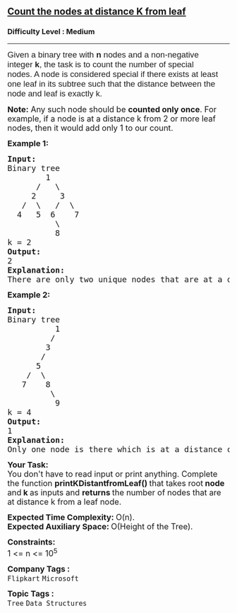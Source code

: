 <h2><a href="https://www.geeksforgeeks.org/problems/node-at-distance/1">Count the nodes at distance K from leaf</a></h2><h3>Difficulty Level : Medium</h3><hr><div class="problems_problem_content__Xm_eO"><p id="posted-message-container" class="zcmsgcnt textL" dir="auto" style="box-sizing: border-box; margin-top: 0px; margin-right: 26px; margin-bottom: 0px; padding: 0.1px 0px 0px; outline: 0px; border: 0px; font-size: 15px; vertical-align: baseline; background-image: initial; background-position: initial; background-size: initial; background-repeat: initial; background-attachment: initial; background-origin: initial; background-clip: initial; font-family: inherit; text-shadow: none; overflow-wrap: break-word; text-wrap: wrap; color: #222222; letter-spacing: 0.01px;"><span style="font-family: arial, helvetica, sans-serif; font-size: 14pt;">Given a binary tree with <strong style="box-sizing: border-box; margin: 0px; padding: 0px; outline: 0px; border: 0px; vertical-align: baseline; background-image: initial; background-position: initial; background-size: initial; background-repeat: initial; background-attachment: initial; background-origin: initial; background-clip: initial; text-shadow: none;">n</strong> nodes and a non-negative integer <strong style="box-sizing: border-box; margin: 0px; padding: 0px; outline: 0px; border: 0px; vertical-align: baseline; background-image: initial; background-position: initial; background-size: initial; background-repeat: initial; background-attachment: initial; background-origin: initial; background-clip: initial; text-shadow: none;">k</strong>, the task is to count the number of special nodes. A node is considered special if there exists at least one leaf in its subtree such that the distance between the node and leaf is exactly k.</span></p>
<p><span style="font-size: 18px;"><strong>Note:</strong>&nbsp;</span><span style="font-size: 18px;">Any such node should be <strong>counted only once</strong>. For example, if a node is at a distance k from 2 or more leaf nodes, then it would add only 1 to our count.</span></p>
<p><span style="font-size: 18px;"><strong>Example 1:</strong></span></p>
<pre><span style="font-size: 18px;"><strong>Input:</strong><br>Binary tree
        1
&nbsp;     /   \
&nbsp;    2     3
&nbsp;  /  \   /  \
&nbsp; 4   5  6    7
&nbsp;         \ 
&nbsp;         8
k = 2
<strong>Output: <br></strong>2<strong>
Explanation: <br></strong>There are only two unique nodes that are at a distance of 2 units from the leaf node. (node 3 for leaf with value 8 and node 1 for leaves with values 4, 5 and 7) Note that node 2 isn't considered for leaf with value 8 because it isn't a direct ancestor of node 8.</span>
</pre>
<p><span style="font-size: 18px;"><strong>Example 2:</strong></span></p>
<pre><span style="font-size: 18px;"><strong>Input:<br></strong>Binary tree<strong><br></strong></span><span style="font-size: 18px;"> &nbsp; &nbsp; &nbsp; &nbsp; &nbsp;1
&nbsp;        /
&nbsp;       3
&nbsp;      /
&nbsp;     5
&nbsp;   /  \
&nbsp;  7    8
         \
&nbsp;         9
k = 4
<strong>Output: <br></strong>1<strong>
Explanation: <br></strong>Only one node is there which is at a distance of 4 units from the leaf node.(node 1 for leaf with value 9) </span></pre>
<p><strong><span style="font-size: 18px;">Your Task:</span></strong><br><span style="font-size: 18px;">You don't have to read&nbsp;input or print anything. Complete the function <strong>printKDistantfromLeaf()&nbsp;</strong>that takes root<strong> node </strong>and<strong> k </strong>as inputs and <strong>returns </strong>the number of nodes that are at distance k from a leaf node.&nbsp;</span></p>
<p dir="ltr"><span style="font-size: 18px;"><strong>Expected Time Complexity: </strong>O(n).<br><strong>Expected Auxiliary Space: </strong>O(Height of the Tree).</span></p>
<p><span style="font-size: 18px;"><strong>Constraints:</strong><br>1 &lt;= n &lt;= 10<sup>5</sup></span></p></div><p><span style=font-size:18px><strong>Company Tags : </strong><br><code>Flipkart</code>&nbsp;<code>Microsoft</code>&nbsp;<br><p><span style=font-size:18px><strong>Topic Tags : </strong><br><code>Tree</code>&nbsp;<code>Data Structures</code>&nbsp;